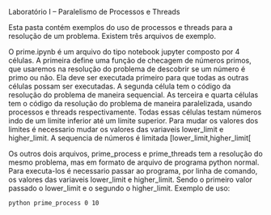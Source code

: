 Laboratório I – Paralelismo de Processos e Threads

Esta pasta contém exemplos do uso de processos e threads para a resolução de um problema.
Existem três arquivos de exemplo. 

O prime.ipynb é um arquivo do tipo notebook jupyter composto por 4 células.
A primeira define uma função de checagem de números primos, que usaremos na resolução do problema de descobrir se um número é primo ou não. Ela deve ser executada primeiro para que todas as outras células possam ser executadas.
A segunda célula tem o código da resolução do problema de maneira sequencial.
As terceira e quarta células tem o código da resolução do problema de maneira paralelizada, usando processos e threads respectivamente. 
Todas essas células testam números indo de um limite inferior até um limite superior. Para mudar os valores dos limites é necessario mudar os valores das variaveis lower_limit e higher_limit. A sequencia de números é limitada [lower_limit,higher_limit[

Os outros dois arquivos, prime_process e prime_threads tem a resolução do mesmo problema, mas em formato de arquivo de programa python normal. Para executa-los é necessario passar ao programa, por linha de comando, os valores das variaveis lower_limit e higher_limit. Sendo o primeiro valor passado o lower_limit e o segundo o higher_limit. Exemplo de uso:

```
python prime_process 0 10
```
